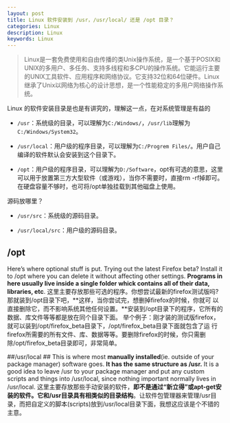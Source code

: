 ```yaml
---
layout: post
title: Linux 软件安装到 /usr，/usr/local/ 还是 /opt 目录？
categories: Linux
description: Linux
keywords: Linux
---
```

> Linux是一套免费使用和自由传播的类Unix操作系统，是一个基于POSIX和UNIX的多用户、多任务、支持多线程和多CPU的操作系统。它能运行主要的UNIX工具软件、应用程序和网络协议。它支持32位和64位硬件。Linux继承了Unix以网络为核心的设计思想，是一个性能稳定的多用户网络操作系统。

Linux 的软件安装目录是也是有讲究的，理解这一点，在对系统管理是有益的



- `/usr`：系统级的目录，可以理解为`C:/Windows/`，`/usr/lib`理解为`C:/Windows/System32`。


- `/usr/local`：用户级的程序目录，可以理解为`C:/Progrem Files/`。用户自己编译的软件默认会安装到这个目录下。


- `/opt`：用户级的程序目录，可以理解为`D:/Software`，opt有可选的意思，这里可以用于放置第三方大型软件（或游戏），当你不需要时，直接rm -rf掉即可。在硬盘容量不够时，也可将/opt单独挂载到其他磁盘上使用。

源码放哪里？


- `/usr/src`：系统级的源码目录。


- `/usr/local/src`：用户级的源码目录。

## /opt ##

Here’s where optional stuff is put. Trying out the latest Firefox beta? Install it to /opt where you can delete it without affecting other settings. **Programs in here usually live inside a single folder whick contains all of their data, libraries, etc**.
这里主要存放那些可选的程序。你想尝试最新的firefox测试版吗?那就装到/opt目录下吧，**这样，当你尝试完，想删掉firefox的时候，你就可 以直接删除它，而不影响系统其他任何设置。**安装到/opt目录下的程序，它所有的数据、库文件等等都是放在同个目录下面。
举个例子：刚才装的测试版firefox，就可以装到/opt/firefox_beta目录下，/opt/firefox_beta目录下面就包含了运 行firefox所需要的所有文件、库、数据等等。要删除firefox的时候，你只需删除/opt/firefox_beta目录即可，非常简单。

##/usr/local ##
This is where most **manually installed**(ie. outside of your package manager) software goes. **It has the same structure as /usr.** It is a good idea to leave /usr to your package manager and put any custom scripts and things into /usr/local, since nothing important normally lives in /usr/local.
这里主要存放那些手动安装的软件，**即不是通过“新立得”或apt-get安装的软件。它和/usr目录具有相类似的目录结构**。让软件包管理器来管理/usr目录，而把自定义的脚本(scripts)放到/usr/local目录下面，我想这应该是个不错的主意。
